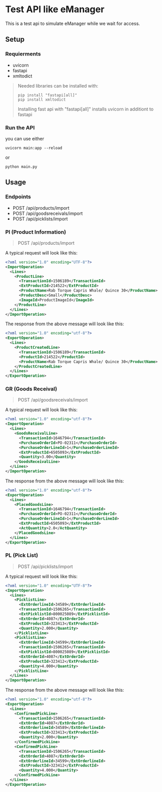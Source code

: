 # Test API like eManager

This is a test api to simulate eManager while we wait for access.

## Setup

### Requierments
- uvicorn
- fastapi
- xmltodict
> Needed libraries can be installed with:
> ```shell CMD 
> pip install "fastapi[all]"
> pip install xmltodict
> ```
> Installing fast api with "fastapi[all]" installs uvicorn in additiont to fastapi

### Run the API
you can use either  
```shell 
uvicorn main:app --reload
```
or
```shell
python main.py
```

## Usage

### Endpoints
- POST /api/products/import
- POST /api/goodsreceivals/import
- POST /api/picklists/import

### PI (Product Information)
> POST /api/products/import


A typical request will look like this:
```XML
<?xml version="1.0" encoding="UTF-8"?>
<ImportOperation>
  <Lines>
    <ProductLine>
      <TransactionId>1506189</TransactionId>
      <ExtProductId>214522</ExtProductId>
      <ProductName>Rab Torque Capris Whale/ Quince 30</ProductName>
      <ProductDesc>Small</ProductDesc>
      <ImageId>ProductImageId</ImageId>
    </ProductLine>
  </Lines>
</ImportOperation>
```
The response from the above message will look like this:
```XML
<?xml version="1.0" encoding="utf-8"?>
<ExportOperation>
  <Lines>
    <ProductCreatedLine>
      <TransactionId>1506189</TransactionId>
      <ProductId>214522</ProductId>
      <ProductName>Rab Torque Capris Whale/ Quince 30</ProductName>
    </ProductCreatedLine>
  </Lines>
</ExportOperation>
```

### GR (Goods Receival)
> POST /api/goodsreceivals/import

A typical request will look like this:
```XML
<?xml version="1.0" encoding="utf-8"?>
<ImportOperation>
  <Lines>
    <GoodsReceivalLine>
      <TransactionId>1646794</TransactionId>
      <PurchaseOrderId>PO-02311</PurchaseOrderId>
      <PurchaseOrderLineId>1</PurchaseOrderLineId>
      <ExtProductId>6505093</ExtProductId>
      <Quantity>3.00</Quantity>
    </GoodsReceivalLine>
  </Lines>
</ImportOperation>
```
The response from the above message will look like this:
```XML
<?xml version="1.0" encoding="utf-8"?>
<ExportOperation>
  <Lines>
    <PlacedGoodsLine>
      <TransactionId>1646794</TransactionId>
      <PurchaseOrderId>PO-02311</PurchaseOrderId>
      <PurchaseOrderLineId>1</PurchaseOrderLineId>
      <ExtProductId>6505093</ExtProductId>
      <ActQuantity>2.0</ActQuantity>
    </PlacedGoodsLine>
  </Lines>
</ExportOperation>
```

### PL (Pick List)
> POST /api/picklists/import

A typical request will look like this:
```XML
<?xml version="1.0" encoding="UTF-8"?>
<ImportOperation>
  <Lines>
    <PicklistLine>
      <ExtOrderlineId>34589</ExtOrderlineId>
      <TransactionId>1506265</TransactionId>
      <ExtPicklistId>800025089</ExtPicklistId>
      <ExtOrderId>4087</ExtOrderId>
      <ExtProductId>323413</ExtProductId>
      <Quantity>2.000</Quantity>
    </PicklistLine>
    <PicklistLine>
      <ExtOrderlineId>34599</ExtOrderlineId>
      <TransactionId>1506265</TransactionId>
      <ExtPicklistId>800025089</ExtPicklistId>
      <ExtOrderId>4087</ExtOrderId>
      <ExtProductId>323412</ExtProductId>
      <Quantity>4.000</Quantity>
    </PicklistLine>
  </Lines>
</ImportOperation>
```
The response from the above message will look like this:
```XML
<?xml version="1.0" encoding="utf-8"?>
<ExportOperation>
  <Lines>
    <ConfirmedPickLine>
      <TransactionId>1506265</TransactionId>
      <ExtOrderId>4087</ExtOrderId>
      <ExtOrderlineId>34589</ExtOrderlineId>
      <ExtProductId>323413</ExtProductId>
      <Quantity>2.000</Quantity>
    </ConfirmedPickLine>
    <ConfirmedPickLine>
      <TransactionId>1506265</TransactionId>
      <ExtOrderId>4087</ExtOrderId>
      <ExtOrderlineId>34599</ExtOrderlineId>
      <ExtProductId>323412</ExtProductId>
      <Quantity>4.000</Quantity>
    </ConfirmedPickLine>
  </Lines>
</ExportOperation>
```
